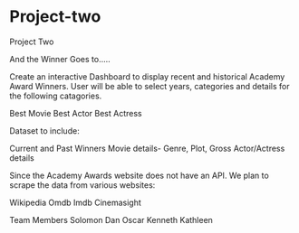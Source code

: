 # Project-two
Project Two

And the Winner Goes to…..

Create an interactive Dashboard to display recent and historical Academy Award Winners.  User will be able to select years, categories and details for the following catagories.

Best Movie
Best Actor
Best Actress

Dataset to include:

Current and Past Winners
Movie details- Genre, Plot, Gross
Actor/Actress details

Since the Academy Awards website does not have an API.  We plan to scrape the data from various websites:

Wikipedia
Omdb
Imdb
Cinemasight

Team Members
  Solomon
  Dan
  Oscar
  Kenneth
  Kathleen
